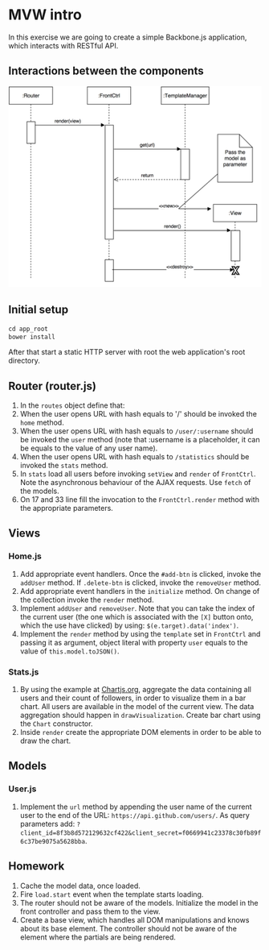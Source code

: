 # MVW intro

In this exercise we are going to create a simple Backbone.js application, which interacts with RESTful API.

## Interactions between the components

![Sequence](https://raw.githubusercontent.com/mgechev/backbone-intro/master/task/bootstrap/images/app.png "")

## Initial setup

```
cd app_root
bower install
```

After that start a static HTTP server with root the web application's root directory.

## Router (router.js)

1. In the `routes` object define that:
  1. When the user opens URL with hash equals to '/' should be invoked the `home` method.
  2. When the user opens URL with hash equals to `/user/:username` should be invoked the `user` method (note that :username is a placeholder, it can be equals to the value of any user name).
  3. When the user opens URL with hash equals to `/statistics` should be invoked the `stats` method.
2. In `stats` load all users before invoking `setView` and `render` of `FrontCtrl`. Note the asynchronous behaviour of the AJAX requests. Use `fetch` of the models.
3. On 17 and 33 line fill the invocation to the `FrontCtrl.render` method with the appropriate parameters.

## Views

### Home.js

1. Add appropriate event handlers. Once the `#add-btn` is clicked, invoke the `addUser` method. If `.delete-btn` is clicked, invoke the `removeUser` method.
2. Add appropriate event handlers in the `initialize` method. On change of the collection invoke the `render` method.
3. Implement `addUser` and `removeUser`. Note that you can take the index of the current user (the one which is associated with the `[X]` button onto, which the use have clicked) by using: `$(e.target).data('index')`.
4. Implement the `render` method by using the `template` set in `FrontCtrl` and passing it as argument, object literal with property `user` equals to the value of `this.model.toJSON()`.


### Stats.js

1. By using the example at [Chartjs.org](http://www.chartjs.org/docs/#bar-chart-example-usage), aggregate the data containing all users and their count of followers, in order to visualize them in a bar chart. All users are available in the model of the current view. The data aggregation should happen in `drawVisualization`. Create bar chart using the `Chart` constructor.
2. Inside `render` create the appropriate DOM elements in order to be able to draw the chart.


## Models

### User.js

1. Implement the `url` method by appending the user name of the current user to the end of the URL: `https://api.github.com/users/`. As query parameters add: `?client_id=8f3b8d572129632cf422&client_secret=f0669941c23378c30fb89f6c37be9075a5628bba`.

## Homework

1. Cache the model data, once loaded.
2. Fire `load.start` event when the template starts loading.
3. The router should not be aware of the models. Initialize the model in the front controller and pass them to the view.
4. Create a base view, which handles all DOM manipulations and knows about its base element. The controller should not be aware of the element where the partials are being rendered.
